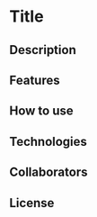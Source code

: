 Title
============

## Description

## Features

## How to use

## Technologies

## Collaborators

## License